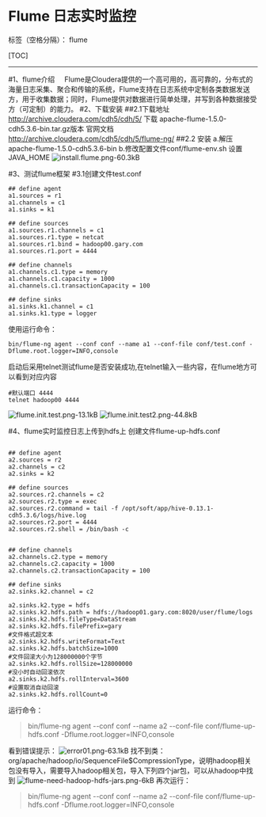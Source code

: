 # Flume 日志实时监控

标签（空格分隔）： flume

[TOC]

---
#1、flume介绍
&nbsp;&nbsp;&nbsp;&nbsp;Flume是Cloudera提供的一个高可用的，高可靠的，分布式的海量日志采集、聚合和传输的系统，Flume支持在日志系统中定制各类数据发送方，用于收集数据；同时，Flume提供对数据进行简单处理，并写到各种数据接受方（可定制）的能力。
#2、下载安装
##2.1下载地址
  http://archive.cloudera.com/cdh5/cdh/5/ 下载 apache-flume-1.5.0-cdh5.3.6-bin.tar.gz版本
  官网文档 
  http://archive.cloudera.com/cdh5/cdh/5/flume-ng/
##2.2 安装
  a.解压 apache-flume-1.5.0-cdh5.3.6-bin
  b.修改配置文件conf/flume-env.sh 设置JAVA_HOME
  ![install.flume.png-60.3kB][1]

#3、测试flume框架
#3.1创建文件test.conf
```
## define agent
a1.sources = r1
a1.channels = c1
a1.sinks = k1

## define sources
a1.sources.r1.channels = c1
a1.sources.r1.type = netcat
a1.sources.r1.bind = hadoop00.gary.com
a1.sources.r1.port = 4444

## define channels
a1.channels.c1.type = memory
a1.channels.c1.capacity = 1000
a1.channels.c1.transactionCapacity = 100

## define sinks
a1.sinks.k1.channel = c1
a1.sinks.k1.type = logger
```
使用运行命令：
```
bin/flume-ng agent --conf conf --name a1 --conf-file conf/test.conf -Dflume.root.logger=INFO,console
```
启动后采用telnet测试flume是否安装成功,在telnet输入一些内容，在flume地方可以看到对应内容
```
#默认端口 4444
telnet hadoop00 4444
```
![flume.init.test.png-13.1kB][2]
![flume.init.test2.png-44.8kB][3]

#4、flume实时监控日志上传到hdfs上
创建文件flume-up-hdfs.conf
```

## define agent
a2.sources = r2
a2.channels = c2
a2.sinks = k2

## define sources
a2.sources.r2.channels = c2
a2.sources.r2.type = exec
a2.sources.r2.command = tail -f /opt/soft/app/hive-0.13.1-cdh5.3.6/logs/hive.log
a2.sources.r2.port = 4444
a2.sources.r2.shell = /bin/bash -c


## define channels
a2.channels.c2.type = memory
a2.channels.c2.capacity = 1000
a2.channels.c2.transactionCapacity = 100

## define sinks
a2.sinks.k2.channel = c2

a2.sinks.k2.type = hdfs
a2.sinks.k2.hdfs.path = hdfs://hadoop01.gary.com:8020/user/flume/logs
a2.sinks.k2.hdfs.fileType=DataStream
a2.sinks.k2.hdfs.filePrefix=gary
#文件格式超文本
a2.sinks.k2.hdfs.writeFormat=Text
a2.sinks.k2.hdfs.batchSize=1000
#文件回滚大小为128000000个字节
a2.sinks.k2.hdfs.rollSize=128000000
#没小时自动回滚依次
a2.sinks.k2.hdfs.rollInterval=3600
#设置取消自动回滚
a2.sinks.k2.hdfs.rollCount=0
```
运行命令：
> bin/flume-ng agent --conf conf --name a2 --conf-file conf/flume-up-hdfs.conf -Dflume.root.logger=INFO,console

看到错误提示：
![error01.png-63.1kB][4]
找不到类：org/apache/hadoop/io/SequenceFile$CompressionType，说明hadoop相关包没有导入，需要导入hadoop相关包，导入下列四个jar包，可以从hadoop中找到
![flume-need-hadoop-hdfs-jars.png-6kB][5]
再次运行：
> bin/flume-ng agent --conf conf --name a2 --conf-file conf/flume-up-hdfs.conf -Dflume.root.logger=INFO,console

  [1]: http://static.zybuluo.com/Great-Chinese/tk8krs7j0n5m31r0ufp8rmji/install.flume.png
  [2]: http://static.zybuluo.com/Great-Chinese/z7lzhpsv4oqsfir0010x5snf/flume.init.test.png
  [3]: http://static.zybuluo.com/Great-Chinese/9v6ukwpuy0qsm72btjdxjvs5/flume.init.test2.png
  [4]: http://static.zybuluo.com/Great-Chinese/8rkslterly7v166gz7w1e5g9/error01.png
  [5]: http://static.zybuluo.com/Great-Chinese/l0ngkxem24mf71xeb61nsx90/flume-need-hadoop-hdfs-jars.png